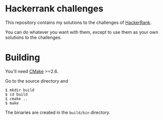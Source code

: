 # Hackerrank challenges

This repository contains my solutions to the challenges of [HackerRank][1].

You can do whatever you want with them, except to use them as your own solutions
to the challenges.

# Building

You'll need [CMake][2] >=2.6.

Go to the source directory and

    $ mkdir build
    $ cd build
    $ cmake ..
    $ make


The binaries are created in the `build/bin` directory.


[1]: https://www.hackerrank.com
[2]: https://cmake.org/
